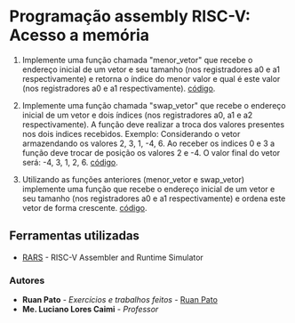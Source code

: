 # Programação assembly RISC-V: Acesso a memória #

1) Implemente uma função chamada "menor_vetor" que recebe o endereço inicial de um vetor e seu tamanho (nos registradores  a0 e a1 respectivamente) e retorna  o índice do menor valor e qual é este valor (nos registradores  a0 e a1 respectivamente). [código](https://github.com/ruanpato/gex612/acesso_a_memoria/acesso_1.s).

2) Implemente uma função chamada "swap_vetor" que recebe o endereço inicial de um vetor e dois índices (nos registradores  a0, a1  e a2 respectivamente). A função deve realizar a troca dos valores presentes nos dois indices recebidos. Exemplo: Considerando o vetor armazendando os valores 2, 3, 1, -4, 6. Ao receber os indices 0 e 3 a função deve trocar de posição os valores 2 e -4. O valor final do vetor será: -4, 3, 1, 2, 6. [código](https://github.com/ruanpato/gex612/acesso_a_memoria/acesso_2.s).

3) Utilizando as funções anteriores (menor_vetor e swap_vetor) implemente uma função que  recebe o endereço inicial de um vetor e seu tamanho (nos registradores  a0 e a1 respectivamente) e ordena este vetor de forma crescente. [código](https://github.com/ruanpato/gex612/acesso_a_memoria/acesso_3.s).

## Ferramentas utilizadas ##
* [RARS](https://github.com/TheThirdOne/rars) - RISC-V Assembler and Runtime Simulator

### Autores ###

* **Ruan Pato** - *Exercícios e trabalhos feitos* - [Ruan Pato](https://github.com/ruanpato)
* **Me. Luciano Lores Caimi** - *Professor*